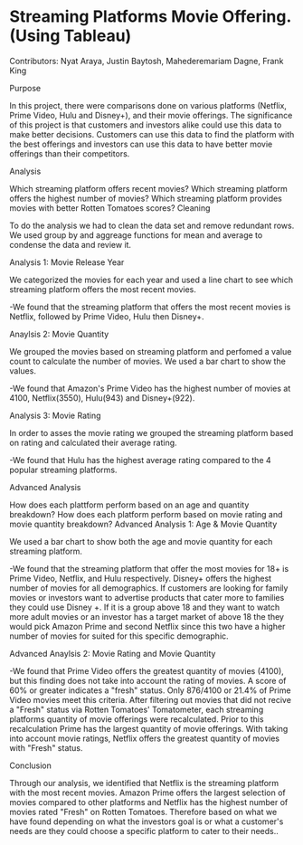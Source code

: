 # Streaming Platforms Movie Offering. (Using Tableau)

Contributors: Nyat Araya, Justin Baytosh, Mahederemariam Dagne, Frank King

Purpose

In this project, there were comparisons done on various platforms (Netflix, Prime Video, Hulu and Disney+), and their movie offerings. The significance of this project is that customers and investors alike could use this data to make better decisions. Customers can use this data to find the platform with the best offerings and investors can use this data to have better movie offerings than their competitors.

Analysis

Which streaming platform offers recent movies? Which streaming platform offers the highest number of movies? Which streaming platform provides movies with better Rotten Tomatoes scores? Cleaning

To do the analysis we had to clean the data set and remove redundant rows. We used group by and aggreage functions for mean and average to condense the data and review it.

Analysis 1: Movie Release Year

We categorized the movies for each year and used a line chart to see which streaming platform offers the most recent movies.

-We found that the streaming platform that offers the most recent movies is Netflix, followed by Prime Video, Hulu then Disney+.

Anaylsis 2: Movie Quantity

We grouped the movies based on streaming platform and perfomed a value count to calculate the number of movies. We used a bar chart to show the values.

-We found that Amazon's Prime Video has the highest number of movies at 4100, Netflix(3550), Hulu(943) and Disney+(922).

Analysis 3: Movie Rating

In order to asses the movie rating we grouped the streaming platform based on rating and calculated their average rating.

-We found that Hulu has the highest average rating compared to the 4 popular streaming platforms.

Advanced Analysis

How does each plattform perform based on an age and quantity breakdown? How does each platform perform based on movie rating and movie quantity breakdown? Advanced Analysis 1: Age & Movie Quantity

We used a bar chart to show both the age and movie quantity for each streaming platform.

-We found that the streaming platform that offer the most movies for 18+ is Prime Video, Netflix, and Hulu respectively. Disney+ offers the highest number of movies for all demographics. If customers are looking for family movies or investors want to advertise products that cater more to families they could use Disney +. If it is a group above 18 and they want to watch more adult movies or an investor has a target market of above 18 the they would pick Amazon Prime and second Netflix since this two have a higher number of movies for suited for this specific demographic.

Advanced Anaylsis 2: Movie Rating and Movie Quantity

-We found that Prime Video offers the greatest quantity of movies (4100), but this finding does not take into account the rating of movies. A score of 60% or greater indicates a "fresh" status. Only 876/4100 or 21.4% of Prime Video movies meet this criteria. After filtering out movies that did not recive a "Fresh" status via Rotten Tomatoes' Tomatometer, each streaming platforms quantity of movie offerings were recalculated. Prior to this recalculation Prime has the largest quantity of movie offerings. With taking into account movie ratings, Netflix offers the greatest quantity of movies with "Fresh" status.

Conclusion

Through our analysis, we identified that Netflix is the streaming platform with the most recent movies. Amazon Prime offers the largest selection of movies compared to other platforms and Netflix has the highest number of movies rated "Fresh" on Rotten Tomatoes. Therefore based on what we have found depending on what the investors goal is or what a customer's needs are they could choose a specific platform to cater to their needs..
